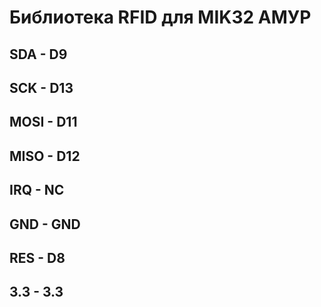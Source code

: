 
# Библиотека RFID для MIK32 АМУР

## SDA  - D9
## SCK  - D13
## MOSI - D11
## MISO - D12
## IRQ  - NC
## GND  - GND
## RES  - D8
## 3.3  - 3.3
